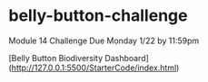 # belly-button-challenge
Module 14 Challenge Due Monday 1/22 by 11:59pm

[Belly Button Biodiversity Dashboard] (http://127.0.0.1:5500/StarterCode/index.html)
